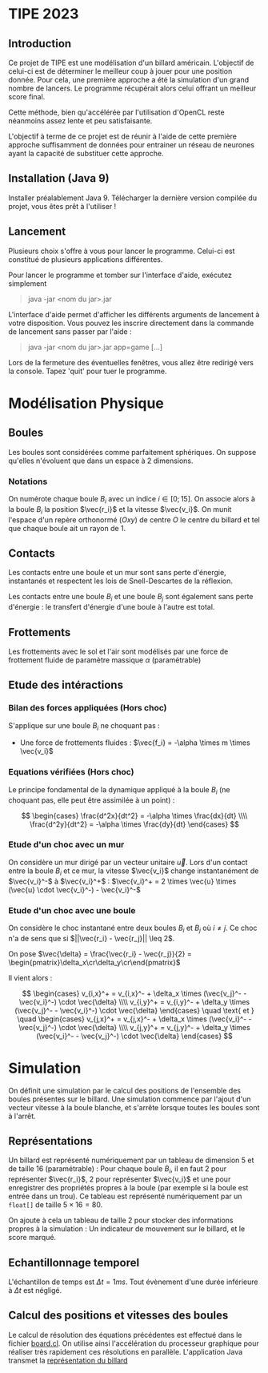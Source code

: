 # TIPE 2023

## Introduction

Ce projet de TIPE est une modélisation d'un billard américain. L'objectif de celui-ci est de déterminer le meilleur coup à jouer pour une position donnée.
Pour cela, une première approche a été la simulation d'un grand nombre de lancers. Le programme récupérait alors celui offrant un meilleur score final.

Cette méthode, bien qu'accélérée par l'utilisation d'OpenCL reste néanmoins assez lente et peu satisfaisante.

L'objectif à terme de ce projet est de réunir à l'aide de cette première approche suffisamment de données pour entrainer un réseau de neurones ayant la capacité de substituer cette approche.

## Installation (Java 9)

Installer préalablement Java 9. Télécharger la dernière version compilée du projet, vous êtes prêt à l'utiliser !

## Lancement

Plusieurs choix s'offre à vous pour lancer le programme. Celui-ci est constitué de plusieurs applications différentes.

Pour lancer le programme et tomber sur l'interface d'aide, exécutez simplement

> java -jar &#60;nom du jar&#62;.jar

L'interface d'aide permet d'afficher les différents arguments de lancement à votre disposition.
Vous pouvez les inscrire directement dans la commande de lancement sans passer par l'aide :

> java -jar &#60;nom du jar&#62;.jar app=game [...]

Lors de la fermeture des éventuelles fenêtres, vous allez être redirigé vers la console. Tapez 'quit' pour tuer le programme.

# Modélisation Physique

## Boules

Les boules sont considérées comme parfaitement sphériques. On suppose qu'elles n'évoluent que dans un espace à 2 dimensions.

### Notations

On numérote chaque boule $B_i$ avec un indice $i \in [0; 15]$. On associe alors à la boule $B_i$ la position $\vec{r_i}$ et la vitesse $\vec{v_i}$. On munit l'espace d'un repère orthonormé $(Oxy)$ de centre $O$ le centre du billard et tel que chaque boule ait un rayon de 1.

## Contacts

Les contacts entre une boule et un mur sont sans perte d'énergie, instantanés et respectent les lois de Snell-Descartes de la réflexion.

Les contacts entre une boule $B_i$ et une boule $B_j$ sont également sans perte d'énergie : le transfert d'énergie d'une boule à l'autre est total.

## Frottements

Les frottements avec le sol et l'air sont modélisés par une force de frottement fluide de paramètre massique $\alpha$ (paramétrable)

## Etude des intéractions

### Bilan des forces appliquées (Hors choc)

S'applique sur une boule $B_i$ ne choquant pas :

- Une force de frottements fluides : $\vec{f_i} = -\alpha \times m \times \vec{v_i}$

### Equations vérifiées (Hors choc)

Le principe fondamental de la dynamique appliqué à la boule $B_i$ (ne choquant pas, elle peut être assimilée à un point) :

$$
\begin{cases}
\frac{d^2x}{dt^2} = -\alpha \times \frac{dx}{dt}
\\\\
\frac{d^2y}{dt^2} = -\alpha \times \frac{dy}{dt}
\end{cases}
$$

### Etude d'un choc avec un mur

On considère un mur dirigé par un vecteur unitaire $\vec{u}$. Lors d'un contact entre la boule $B_i$ et ce mur, la vitesse $\vec{v_i}$ change instantanément de $\vec{v_i}^-$ à $\vec{v_i}^+$ : $\vec{v_i}^+ = 2 \times \vec{u} \times (\vec{u} \cdot \vec{v_i}^-) - \vec{v_i}^-$

### Etude d'un choc avec une boule

On considère le choc instantané entre deux boules $B_i$ et $B_j$ où $i \neq j$. Ce choc n'a de sens que si $||\vec{r_i} - \vec{r_j}|| \leq 2$.

On pose $\vec{\delta} = \frac{\vec{r_i} - \vec{r_j}}{2} = \begin{pmatrix}\delta_x\cr\delta_y\cr\end{pmatrix}$

Il vient alors :

$$
\begin{cases}
v_{i,x}^+ = v_{i,x}^- + \delta_x \times (\vec{v_j}^- - \vec{v_i}^-) \cdot \vec{\delta} \\\\ v_{i,y}^+ = v_{i,y}^- + \delta_y \times (\vec{v_j}^- - \vec{v_i}^-) \cdot \vec{\delta}
\end{cases}
\quad \text{ et } \quad
\begin{cases}
v_{j,x}^+ = v_{j,x}^- + \delta_x \times (\vec{v_i}^- - \vec{v_j}^-) \cdot \vec{\delta} \\\\ v_{j,y}^+ = v_{j,y}^- + \delta_y \times (\vec{v_i}^- - \vec{v_j}^-) \cdot \vec{\delta}
\end{cases}
$$

# Simulation

On définit une simulation par le calcul des positions de l'ensemble des boules présentes sur le billard. Une simulation commence par l'ajout d'un vecteur vitesse à la boule blanche, et s'arrête lorsque toutes les boules sont à l'arrêt.

## Représentations

Un billard est représenté numériquement par un tableau de dimension $5$ et de taille $16$ (paramétrable) : Pour chaque boule $B_i$, il en faut 2 pour représenter $\vec{r_i}$, 2 pour représenter $\vec{v_i}$ et une pour enregistrer des propriétés propres à la boule (par exemple si la boule est entrée dans un trou). Ce tableau est représenté numériquement par un `float[]` de taille $5 \times 16 = 80$.

On ajoute à cela un tableau de taille $2$ pour stocker des informations propres à la simulation : Un indicateur de mouvement sur le billard, et le score marqué.

## Echantillonnage temporel

L'échantillon de temps est $\Delta t = 1 ms$. Tout évènement d'une durée inférieure à $\Delta t$ est négligé.

## Calcul des positions et vitesses des boules

Le calcul de résolution des équations précédentes est effectué dans le fichier [board.cl](src/main/resources/board.cl). On utilise ainsi l'accélération du processeur graphique pour réaliser très rapidement ces résolutions en parallèle. L'application Java transmet la [représentation du billard](/#Représentation)

